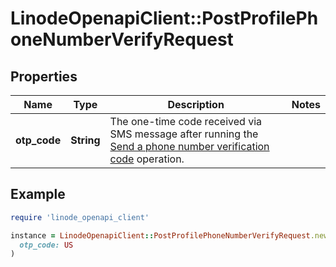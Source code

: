# LinodeOpenapiClient::PostProfilePhoneNumberVerifyRequest

## Properties

| Name | Type | Description | Notes |
| ---- | ---- | ----------- | ----- |
| **otp_code** | **String** | The one-time code received via SMS message after running the [Send a phone number verification code](https://techdocs.akamai.com/linode-api/reference/post-profile-phone-number) operation. |  |

## Example

```ruby
require 'linode_openapi_client'

instance = LinodeOpenapiClient::PostProfilePhoneNumberVerifyRequest.new(
  otp_code: US
)
```

